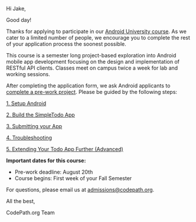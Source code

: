 Hi Jake,

Good day!

Thanks for applying to participate in our [Android University course](https://courses.codepath.org/snippets/android_university/syllabus). As we cater to a limited number of people, we encourage you to complete the rest of your application process the soonest possible.

This course is a semester long project-based exploration into Android mobile app development focusing on the design and implementation of RESTful API clients. Classes meet on campus twice a week for lab and working sessions.

After completing the application form, we ask Android applicants to [complete a pre-work project](https://courses.codepath.org/snippets/android_university/prework). Please be guided by the following steps:

[1. Setup Android](https://courses.codepath.org/snippets/android_university/prework#heading-1-setup-android)

[2. Build the SimpleTodo App](https://courses.codepath.org/snippets/android_university/prework#heading-2-build-the-simpletodo-app)

[3. Submitting your App](https://courses.codepath.org/snippets/android_university/prework#heading-3-submitting-your-app)

[4. Troubleshooting](https://courses.codepath.org/snippets/android_university/prework#heading-4-troubleshooting)

[5. Extending Your Todo App Further (Advanced)](https://courses.codepath.org/snippets/android_university/prework#heading-5-extending-your-todo-app-further-advanced)

**Important dates for this course:**

- Pre-work deadline: August 20th
- Course begins: First week of your Fall Semester

For questions, please email us at admissions@codepath.org.

All the best,

CodePath.org Team
